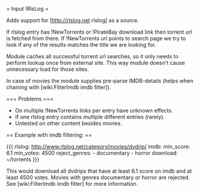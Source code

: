 = Input !RlsLog =

Adds support for [http://rlslog.net rlslog] as a source.

If rlslog entry has !NewTorrents or !PirateBay download link then torrent url is fetched from there. If !NewTorrents url points to search page 
we try to look if any of the results matches the title we are looking for.

Module caches all successful torrent url searches, so it only needs to perform lookup once from external site. This way module doesn't cause unnecessary load for those sites.

In case of movies the module supplies pre-parse IMDB-details (helps when chaining with [wiki:FilterImdb imdb filter]).

=== Problems ===

 * On multiple !NewTorrents links per entry have unknown effects.
 * If one rlslog entry contains multiple different entries (rarely).
 * Untested on other content besides movies.

== Example with imdb filtering: ==

{{{
rlslog: http://www.rlslog.net/category/movies/dvdrip/
imdb:
  min_score: 6.1
  min_votes: 4500
  reject_genres:
    - documentary
    - horror
download: ~/torrents
}}}

This would download all dvdrips that have at least 6.1 score on imdb and at least 4500 votes. Movies with genres documentary or horror are rejected. See [wiki:FilterImdb imdb filter] for more information.